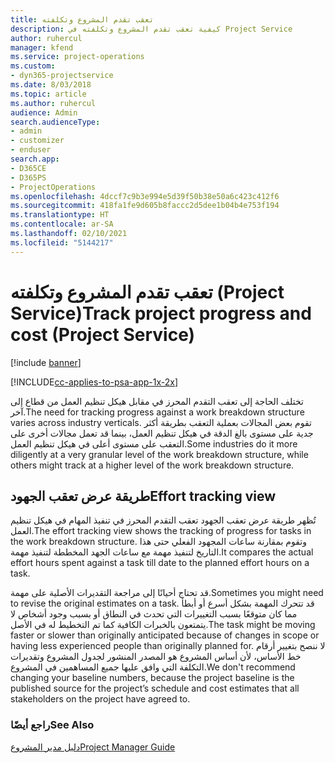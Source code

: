 ```yaml
---
title: تعقب تقدم المشروع وتكلفته
description: كيفية تعقب تقدم المشروع وتكلفته في Project Service
author: ruhercul
manager: kfend
ms.service: project-operations
ms.custom:
- dyn365-projectservice
ms.date: 8/03/2018
ms.topic: article
ms.author: ruhercul
audience: Admin
search.audienceType:
- admin
- customizer
- enduser
search.app:
- D365CE
- D365PS
- ProjectOperations
ms.openlocfilehash: 4dccf7c9b3e994e5d39f50b38e50a6c423c412f6
ms.sourcegitcommit: 418fa1fe9d605b8faccc2d5dee1b04b4e753f194
ms.translationtype: HT
ms.contentlocale: ar-SA
ms.lasthandoff: 02/10/2021
ms.locfileid: "5144217"
---
```

# <a name="track-project-progress-and-cost-project-service"></a><span data-ttu-id="90375-103">تعقب تقدم المشروع وتكلفته (Project Service)</span><span class="sxs-lookup"><span data-stu-id="90375-103">Track project progress and cost (Project Service)</span></span>

[!include [banner](../includes/psa-now-project-operations.md)]

[!INCLUDE[cc-applies-to-psa-app-1x-2x](../includes/cc-applies-to-psa-app-1x-2x.md)]

<span data-ttu-id="90375-104">تختلف الحاجة إلى تعقب التقدم المحرز في مقابل هيكل تنظيم العمل من قطاع إلى آخر.</span><span class="sxs-lookup"><span data-stu-id="90375-104">The need for tracking progress against a work breakdown structure varies across industry verticals.</span></span> <span data-ttu-id="90375-105">تقوم بعض المجالات بعملية التعقب بطريقة أكثر جدية على مستوى بالغ الدقة في هيكل تنظيم العمل، بينما قد تعمل مجالات أخرى على التعقب على مستوى أعلى في هيكل تنظيم العمل.</span><span class="sxs-lookup"><span data-stu-id="90375-105">Some industries do it more diligently at a very granular level of the work breakdown structure, while others might track at a higher level of the work breakdown structure.</span></span>  
  
## <a name="effort-tracking-view"></a><span data-ttu-id="90375-106">طريقة عرض تعقب الجهود</span><span class="sxs-lookup"><span data-stu-id="90375-106">Effort tracking view</span></span>  
<span data-ttu-id="90375-107">تُظهر طريقة عرض تعقب الجهود تعقب التقدم المحرز في تنفيذ المهام في هيكل تنظيم العمل.</span><span class="sxs-lookup"><span data-stu-id="90375-107">The effort tracking view shows the tracking of progress for tasks in the work breakdown structure.</span></span> <span data-ttu-id="90375-108">وتقوم بمقارنة ساعات المجهود الفعلي حتى هذا التاريخ لتنفيذ مهمة مع ساعات الجهد المخططة لتنفيذ مهمة.</span><span class="sxs-lookup"><span data-stu-id="90375-108">It compares the actual effort hours spent against a task till date to the planned effort hours on a task.</span></span>  
  
<span data-ttu-id="90375-109">قد تحتاج أحيانًا إلى مراجعة التقديرات الأصلية على مهمة.</span><span class="sxs-lookup"><span data-stu-id="90375-109">Sometimes you might need to revise the original estimates on a task.</span></span> <span data-ttu-id="90375-110">قد تتحرك المهمة بشكل أسرع أو أبطأ مما كان متوقعًا بسبب التغييرات التي تحدث في النطاق أو بسبب وجود أشخاص لا يتمتعون بالخبرات الكافية كما تم التخطيط له في الأصل.</span><span class="sxs-lookup"><span data-stu-id="90375-110">The task might be moving faster or slower than originally anticipated because of changes in scope or having less experienced people than originally planned for.</span></span> <span data-ttu-id="90375-111">لا ننصح بتغيير أرقام خط الأساس، لأن أساس المشروع هو المصدر المنشور لجدول المشروع وتقديرات التكلفة التي وافق عليها جميع المساهمين في المشروع.</span><span class="sxs-lookup"><span data-stu-id="90375-111">We don't recommend changing your baseline numbers, because the project baseline is the published source for the project’s schedule and cost estimates that all stakeholders on the project have agreed to.</span></span>  
  
### <a name="see-also"></a><span data-ttu-id="90375-112">راجع أيضًا</span><span class="sxs-lookup"><span data-stu-id="90375-112">See Also</span></span>  
 [<span data-ttu-id="90375-113">دليل مدير المشروع</span><span class="sxs-lookup"><span data-stu-id="90375-113">Project Manager Guide</span></span>](../psa/project-manager-guide.md)
